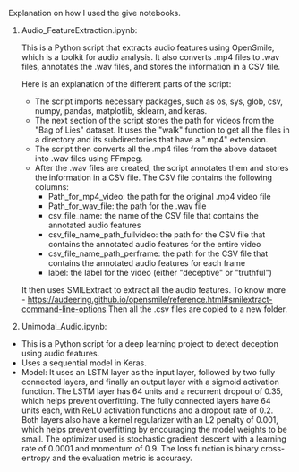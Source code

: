 Explanation on how I used the give notebooks.

1) Audio_FeatureExtraction.ipynb:

    This is a Python script that extracts audio features using OpenSmile, which is a toolkit for audio analysis. It also converts .mp4 files to .wav files, annotates the .wav files, and stores the information in a CSV file.

    Here is an explanation of the different parts of the script:
      - The script imports necessary packages, such as os, sys, glob, csv, numpy, pandas, matplotlib, sklearn, and keras.
      - The next section of the script stores the path for videos from the "Bag of Lies" dataset. It uses the "walk" function to get all the files in a directory and its subdirectories that have a ".mp4" extension.
      - The script then converts all the .mp4 files from the above dataset into .wav files using FFmpeg.
      - After the .wav files are created, the script annotates them and stores the information in a CSV file. The CSV file contains the following columns:
        * Path_for_mp4_video: the path for the original .mp4 video file
        * Path_for_wav_file: the path for the .wav file
        * csv_file_name: the name of the CSV file that contains the annotated audio features
        * csv_file_name_path_fullvideo: the path for the CSV file that contains the annotated audio features for the entire video
        * csv_file_name_path_perframe: the path for the CSV file that contains the annotated audio features for each frame
        * label: the label for the video (either "deceptive" or "truthful")

    It then uses SMILExtract to extract all the audio features. To know more - https://audeering.github.io/opensmile/reference.html#smilextract-command-line-options
    Then all the .csv files are copied to a new folder.
    
2) Unimodal_Audio.ipynb:
  - This is a Python script for a deep learning project to detect deception using audio features.
  - Uses a sequential model in Keras. 
  - Model: It uses an LSTM layer as the input layer, followed by two fully connected layers, and finally an output layer with a sigmoid activation function.  The LSTM layer has 64 units and a recurrent dropout of 0.35, which helps prevent overfitting. The fully connected layers have 64 units each, with ReLU activation functions and a dropout rate of 0.2. Both layers also have a kernel regularizer with an L2 penalty of 0.001, which helps prevent overfitting by encouraging the model weights to be small. The optimizer used is stochastic gradient descent with a learning rate of 0.0001 and momentum of 0.9. The loss function is binary cross-entropy and the evaluation metric is accuracy.
  

